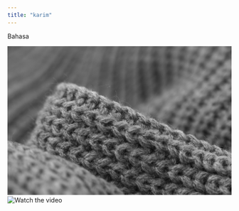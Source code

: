 ```yaml
---
title: "karim"
---
```


Bahasa

![karim adalah](general.jpg "loadnow" )
![Watch the video](https://www.youtube.com/embed/<VIDEO_ID> "karim")